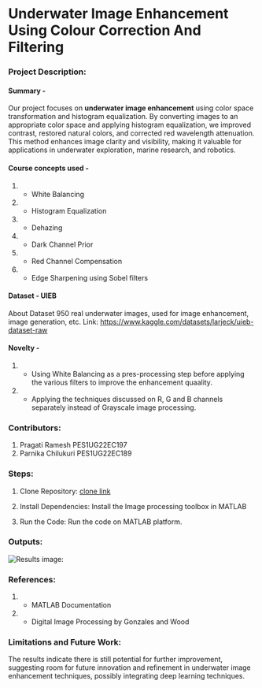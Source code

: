 # Underwater Image Enhancement Using Colour Correction And Filtering

### Project Description:
#### Summary -  
Our project focuses on **underwater image enhancement** using color space transformation and histogram equalization. By converting images to an appropriate color space and applying histogram equalization, we improved contrast, restored natural colors, and corrected red wavelength attenuation. This method enhances image clarity and visibility, making it valuable for applications in underwater exploration, marine research, and robotics.

#### Course concepts used - 
1. - White Balancing
2. - Histogram Equalization
3. - Dehazing
4. - Dark Channel Prior
5. - Red Channel Compensation
6. - Edge Sharpening using Sobel filters
   
#### Dataset - UIEB
About Dataset
950 real underwater images, used for image enhancement, image generation, etc.
Link: https://www.kaggle.com/datasets/larjeck/uieb-dataset-raw
#### Novelty - 
1. - Using White Balancing as a pres-processing step before applying the various filters to improve the enhancement quaality.
2. - Applying the techniques discussed on R, G and B channels separately instead of Grayscale image processing.
   
### Contributors:
1. Pragati Ramesh PES1UG22EC197
2. Parnika Chilukuri PES1UG22EC189

### Steps:
1. Clone Repository:
 [clone link](https://github.com/Digital-Image-Processing-PES-ECE/Underwater_Image_Enhancement_using_colour_correction_and_filtering.git)

2. Install Dependencies:
 Install the Image processing toolbox in MATLAB

3. Run the Code:
 Run the code on MATLAB platform.

### Outputs:
![Results image:](outputs/output_img.png)

### References:
1. - MATLAB Documentation
2. - Digital Image Processing by Gonzales and Wood
   
### Limitations and Future Work:
The results indicate there is still potential for further improvement, 
suggesting room for future innovation and refinement in underwater image enhancement 
techniques, possibly integrating deep learning techniques.
